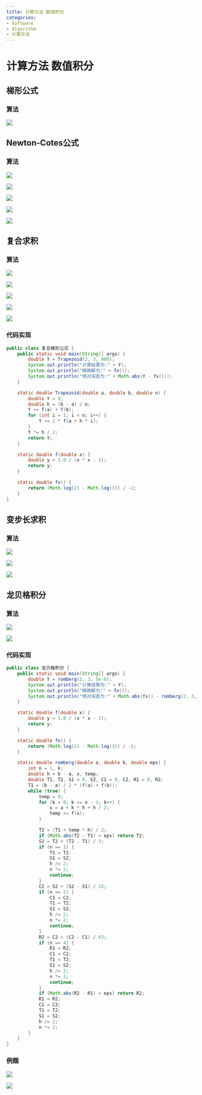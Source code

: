 ```yaml
---
title: 计算方法 数值积分
categories:
- Software
- Algorithm
- 计算方法
---
```

# 计算方法 数值积分

## 梯形公式

### 算法

![](https://raw.githubusercontent.com/LuShan123888/Files/main/Pictures/2020-12-10-1w8k4KhfuAo9yU5.png)

## Newton-Cotes公式

### 算法

![](https://raw.githubusercontent.com/LuShan123888/Files/main/Pictures/2020-12-10-HwslW5KxSkNQALR.png)

![](https://raw.githubusercontent.com/LuShan123888/Files/main/Pictures/2020-12-10-JZ2CyNWoqjrcn8k.png)

![](https://raw.githubusercontent.com/LuShan123888/Files/main/Pictures/2020-12-10-NxdBwnXStoA7fZr.png)

![](https://raw.githubusercontent.com/LuShan123888/Files/main/Pictures/2020-12-10-WAGk7d6EfJLpVsO.png)

![](https://raw.githubusercontent.com/LuShan123888/Files/main/Pictures/2020-12-10-fJULrkoimFIEtwl.png)

## 复合求积

### 算法

![](https://raw.githubusercontent.com/LuShan123888/Files/main/Pictures/2020-12-10-RGjdzH9PtcC6WBl.png)

![](https://raw.githubusercontent.com/LuShan123888/Files/main/Pictures/2020-12-10-cgeLGYj8Z7NW3fx.png)

![](https://raw.githubusercontent.com/LuShan123888/Files/main/Pictures/2020-12-10-p9sbiLC5RXBDZHl.png)

![](https://raw.githubusercontent.com/LuShan123888/Files/main/Pictures/2020-12-10-sdfsd.png)

![](https://raw.githubusercontent.com/LuShan123888/Files/main/Pictures/2020-12-10-1ZIsynNrBWOxXiR.png)

### 代码实现

```java
public class 复合梯形公式 {
    public static void main(String[] args) {
        double Y = Trapezoid(2, 3, 800);
        System.out.println("计算结果为:" + Y);
        System.out.println("精确解为:" + fx());
        System.out.println("绝对误差为:" + Math.abs(Y - fx()));
    }

    static double Trapezoid(double a, double b, double n) {
        double Y = 0;
        double h = (b - a) / n;
        Y += f(a) + f(b);
        for (int i = 1; i < n; i++) {
            Y += 2 * f(a + h * i);
        }
        Y *= h / 2;
        return Y;
    }

    static double f(double x) {
        double y = 1.0 / (x * x - 1);
        return y;
    }

    static double fx() {
        return (Math.log(2) - Math.log(3)) / -2;
    }
}
```

## 变步长求积

### 算法

![](https://raw.githubusercontent.com/LuShan123888/Files/main/Pictures/2020-12-10-toT9zwbfDSN4VuR.png)

![](https://raw.githubusercontent.com/LuShan123888/Files/main/Pictures/2020-12-10-VgquUSpPR78GxOH.png)

![](https://raw.githubusercontent.com/LuShan123888/Files/main/Pictures/2020-12-10-FiYIXgjx3s6qhEH.png)

## 龙贝格积分

### 算法

![](https://raw.githubusercontent.com/LuShan123888/Files/main/Pictures/2020-12-10-atAqUzjBObIyr2D.png)

![](https://raw.githubusercontent.com/LuShan123888/Files/main/Pictures/2020-12-10-UIQPOJMv95HDeSW.png)

### 代码实现

```java
public class 龙贝格积分 {
    public static void main(String[] args) {
        double Y = romberg(2, 3, 5e-8);
        System.out.println("计算结果为:" + Y);
        System.out.println("精确解为:" + fx());
        System.out.println("绝对误差为:" + Math.abs(fx() - romberg(2, 3, 5e-5)));
    }

    static double f(double x) {
        double y = 1.0 / (x * x - 1);
        return y;
    }

    static double fx() {
        return (Math.log(2) - Math.log(3)) / -2;
    }

    static double romberg(double a, double b, double eps) {
        int n = 1, k;
        double h = b - a, x, temp;
        double T1, T2, S1 = 0, S2, C1 = 0, C2, R1 = 0, R2;
        T1 = (b - a) / 2 * (f(a) + f(b));
        while (true) {
            temp = 0;
            for (k = 0; k <= n - 1; k++) {
                x = a + k * h + h / 2;
                temp += f(x);
            }

            T2 = (T1 + temp * h) / 2;
            if (Math.abs(T2 - T1) < eps) return T2;
            S2 = T2 + (T2 - T1) / 3;
            if (n == 1) {
                T1 = T2;
                S1 = S2;
                h /= 2;
                n *= 2;
                continue;
            }
            C2 = S2 + (S2 - S1) / 15;
            if (n == 2) {
                C1 = C2;
                T1 = T2;
                S1 = S2;
                h /= 2;
                n *= 2;
                continue;
            }
            R2 = C2 + (C2 - C1) / 63;
            if (n == 4) {
                R1 = R2;
                C1 = C2;
                T1 = T2;
                S1 = S2;
                h /= 2;
                n *= 2;
                continue;
            }
            if (Math.abs(R2 - R1) < eps) return R2;
            R1 = R2;
            C1 = C2;
            T1 = T2;
            S1 = S2;
            h /= 2;
            n *= 2;
        }
    }
}
```

### 例题

![](https://raw.githubusercontent.com/LuShan123888/Files/main/Pictures/2020-12-10-l5i16BwAbCPDJWI.jpg)

![](https://raw.githubusercontent.com/LuShan123888/Files/main/Pictures/2020-12-10-TSPxZscWXik274O.png)